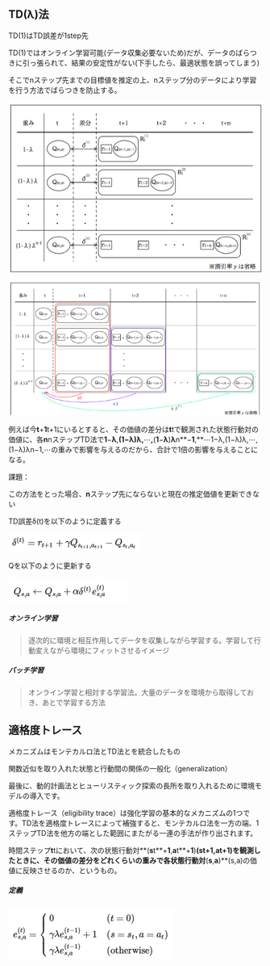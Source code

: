 ## TD(λ)法

TD(1)はTD誤差が1step先

TD(1)ではオンライン学習可能(データ収集必要ないため)だが、データのばらつきに引っ張られて、結果の安定性がない(下手したら、最適状態を誤ってしまう)

そこでnステップ先までの目標値を推定の上、nステップ分のデータにより学習を行う方法でばらつきを防止する。

![1732336258628](image/2_td-learn/1732336258628.png)

![1732336464873](image/2_td-learn/1732336464873.png)

例えば今**t**+**1**t+1にいるとすると、その価値の差分は**t**tで観測された状態行動対の価値に、各**n**nステップTD法で**1**−**λ**,**(**1**−**λ**)**λ**,**⋯**,**(**1**−**λ**)**λ**n**−**1**,**⋯1−λ,(1−λ)λ,⋯,(1−λ)λn−1,⋯の重みで影響を与えるのだから、合計で1倍の影響を与えることになる。

課題：

この方法をとった場合、**n**ステップ先にならないと現在の推定価値を更新できない

TD誤差δ(t)を以下のように定義する

![1732336582503](image/2_td-learn/1732336582503.png)

Qを以下のように更新する

![1732336615915](image/2_td-learn/1732336615915.png)


##### オンライン学習

> 逐次的に環境と相互作用してデータを収集しながら学習する。学習して行動変えながら環境にフィットさせるイメージ

##### バッチ学習

> オンライン学習と相対する学習法。大量のデータを環境から取得しておき、あとで学習する方法


## 適格度トレース

メカニズムはモンテカルロ法とTD法とを統合したもの

関数近似を取り入れた状態と行動間の関係の一般化（generalization）

最後に、動的計画法とヒューリスティック探索の長所を取り入れるために環境モデルの導入です。

適格度トレース（eligibility trace）は強化学習の基本的なメカニズムの1つです。TD法を適格度トレースによって補強すると、モンテカルロ法を一方の端、1ステップTD法を他方の端とした範囲にまたがる一連の手法が作り出されます。

時間ステップ**t**tにおいて、次の状態行動対**(**s**t**+**1**,**a**t**+**1**)**(st+1,at+1)を観測したときに、その価値の差分をどれくらいの重みで各状態行動対**(**s**,**a**)**(s,a)の価値に反映させるのか、というもの。

##### 定義

![1732336658920](image/2_td-learn/1732336658920.png)
